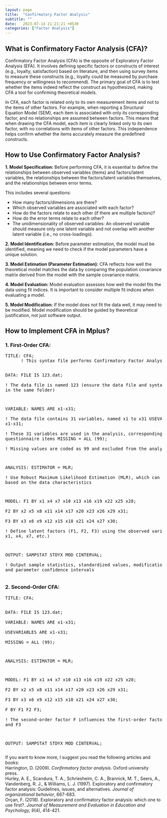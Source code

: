 ```yaml
---
layout: page
title:  "Confirmatory Factor Analysis"
subtitle: ""
date:   2023-07-14 21:21:21 +0530
categories: ["Factor Analysis"]
---
```



<h2><strong>What is Confirmatory Factor Analysis (CFA)?</strong></h2>
<p>Confirmatory Factor Analysis (CFA) is the opposite of Exploratory Factor Analysis (EFA). It involves defining specific factors or constructs of interest (e.g., loyalty, satisfaction) based on literature, and then using survey items to measure these constructs (e.g., loyalty could be measured by purchase frequency or willingness to recommend). The primary goal of CFA is to test whether the items indeed reflect the construct as hypothesized, making CFA a tool for confirming theoretical models.</p>

<p>In CFA, each factor is related only to its own measurement items and not to the items of other factors. For example, when reporting a Structural Equation Model (SEM), each item is associated with only its corresponding factor, and no relationships are assumed between factors. This means that when drawing the CFA model, each item is clearly linked only to its own factor, with no correlations with items of other factors. This independence helps confirm whether the items accurately measure the predefined constructs.</p>

<h2><strong>How to Use Confirmatory Factor Analysis?</strong></h2>

<p><strong>1. Model Specification:</strong> Before performing CFA, it is essential to define the relationships between observed variables (items) and factors/latent variables, the relationships between the factors/latent variables themselves, and the relationships between error terms.</p>
<p>This includes several questions:</p>
<ul>
  <li>How many factors/dimensions are there?</li>
  <li>Which observed variables are associated with each factor?</li>
  <li>How do the factors relate to each other (if there are multiple factors)?</li>
  <li>How do the error terms relate to each other?</li>
  <li>The unidimensionality of observed variables: An observed variable should measure only one latent variable and not overlap with another latent variable (i.e., no cross-loadings).</li>
</ul>

<p><strong>2. Model Identification:</strong> Before parameter estimation, the model must be identified, meaning we need to check if the model parameters have a unique solution.</p>
<p><strong>3. Model Estimation (Parameter Estimation):</strong> CFA reflects how well the theoretical model matches the data by comparing the population covariance matrix derived from the model with the sample covariance matrix.</p>

<p><strong>4. Model Evaluation:</strong> Model evaluation assesses how well the model fits the data using fit indices. It is important to consider multiple fit indices when evaluating a model.</p>

<p><strong>5. Model Modification:</strong> If the model does not fit the data well, it may need to be modified. Model modification should be guided by theoretical justification, not just software output.</p>

<h2><strong>How to Implement CFA in Mplus?</strong></h2>

<h3><strong>1. First-Order CFA:</strong></h3>
<pre>
TITLE: CFA;    
      ! This syntax file performs Confirmatory Factor Analysis

DATA: FILE IS 123.dat;    
      ! The data file is named 123 (ensure the data file and syntax file are in the same folder)

VARIABLE: NAMES ARE x1-x31;    
          ! The data file contains 31 variables, named x1 to x31
          USEVARIABLES ARE x1-x31;    
          ! These 31 variables are used in the analysis, corresponding to the 31 questionnaire items
          MISSING = ALL (99);    
          ! Missing values are coded as 99 and excluded from the analysis

ANALYSIS: ESTIMATOR = MLR;    
          ! Use Robust Maximum Likelihood Estimation (MLR), which can be adjusted based on the data characteristics

MODEL: F1 BY x1 x4 x7 x10 x13 x16 x19 x22 x25 x28;    
       F2 BY x2 x5 x8 x11 x14 x17 x20 x23 x26 x29 x31;    
       F3 BY x3 x6 x9 x12 x15 x18 x21 x24 x27 x30;    
       ! Define latent factors (F1, F2, F3) using the observed variables (e.g., x1, x4, x7, etc.)

OUTPUT: SAMPSTAT STDYX MOD CINTERVAL;    
        ! Output sample statistics, standardized values, modification indices, and parameter confidence intervals
</pre>

<h3><strong>2. Second-Order CFA:</strong></h3>
<pre>
TITLE: CFA;    

DATA: FILE IS 123.dat;  
VARIABLE: NAMES ARE x1-x31;    
          USEVARIABLES ARE x1-x31;    
          MISSING = ALL (99);  

ANALYSIS: ESTIMATOR = MLR;

MODEL: F1 BY x1 x4 x7 x10 x13 x16 x19 x22 x25 x28;    
       F2 BY x2 x5 x8 x11 x14 x17 x20 x23 x26 x29 x31;    
       F3 BY x3 x6 x9 x12 x15 x18 x21 x24 x27 x30;    
       F BY F1 F2 F3;    
       ! The second-order factor F influences the first-order factors F1, F2, and F3

OUTPUT: SAMPSTAT STDYX MOD CINTERVAL;
</pre>

<p>If you want to know more, I suggest you read the following articles and books:
<br>Harrington, D. (2009). <i>Confirmatory factor analysis</i>. Oxford university press.
<br>Hurley, A. E., Scandura, T. A., Schriesheim, C. A., Brannick, M. T., Seers, A., Vandenberg, R. J., & Williams, L. J. (1997). Exploratory and confirmatory factor analysis: Guidelines, issues, and alternatives. <i>Journal of organizational behavior</i>, 667-683.
<br>Orçan, F. (2018). Exploratory and confirmatory factor analysis: which one to use first?. <i>Journal of Measurement and Evaluation in Education and Psychology, 9</i>(4), 414-421.
